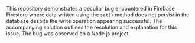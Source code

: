 This repository demonstrates a peculiar bug encountered in Firebase Firestore where data written using the `set()` method does not persist in the database despite the write operation appearing successful.  The accompanying solution outlines the resolution and explanation for this issue.  The bug was observed on a Node.js project.